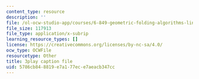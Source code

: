 ```yaml
---
content_type: resource
description: ''
file: /ol-ocw-studio-app/courses/6-849-geometric-folding-algorithms-linkages-origami-polyhedra-fall-2012/5786cb848819e7a177ece7aeacb347cc_82t7g2itzm4.srt
file_size: 117913
file_type: application/x-subrip
learning_resource_types: []
license: https://creativecommons.org/licenses/by-nc-sa/4.0/
ocw_type: OCWFile
resourcetype: Other
title: 3play caption file
uid: 5786cb84-8819-e7a1-77ec-e7aeacb347cc
---
```

